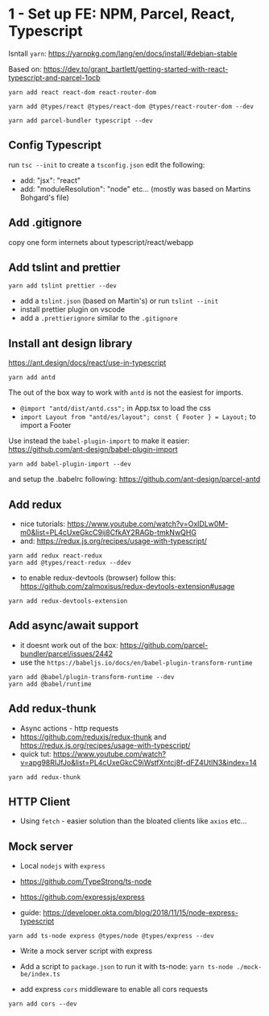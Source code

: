 # 1 - Set up FE: NPM, Parcel, React, Typescript

Isntall `yarn`: https://yarnpkg.com/lang/en/docs/install/#debian-stable

Based on: https://dev.to/grant_bartlett/getting-started-with-react-typescript-and-parcel-1ocb

```
yarn add react react-dom react-router-dom

yarn add @types/react @types/react-dom @types/react-router-dom --dev
```

```
yarn add parcel-bundler typescript --dev

```

## Config Typescript

run `tsc --init` to create a `tsconfig.json`
edit the following:

- add: "jsx": "react"
- add: "moduleResolution": "node"
  etc... (mostly was based on Martins Bohgard's file)

## Add .gitignore

copy one form internets about typescript/react/webapp

## Add tslint and prettier

```
yarn add tslint prettier --dev

```

- add a `tslint.json` (based on Martin's) or run `tslint --init`
- install prettier plugin on vscode
- add a `.prettierignore` similar to the `.gitignore`

## Install ant design library

https://ant.design/docs/react/use-in-typescript

```
yarn add antd
```

The out of the box way to work with `antd` is not the easiest for imports.

- `@import "antd/dist/antd.css";` in App.tsx to load the css
- `import Layout from "antd/es/layout"; const { Footer } = Layout;` to import a Footer

Use instead the `babel-plugin-import` to make it easier: https://github.com/ant-design/babel-plugin-import

```
yarn add babel-plugin-import --dev
```

and setup the .babelrc following: https://github.com/ant-design/parcel-antd

## Add redux

- nice tutorials: https://www.youtube.com/watch?v=OxIDLw0M-m0&list=PL4cUxeGkcC9ij8CfkAY2RAGb-tmkNwQHG
- and: https://redux.js.org/recipes/usage-with-typescript/

```
yarn add redux react-redux
yarn add @types/react-redux --ddev
```

- to enable redux-devtools (browser) follow this: https://github.com/zalmoxisus/redux-devtools-extension#usage

```
yarn add redux-devtools-extension
```

## Add async/await support

- it doesnt work out of the box: https://github.com/parcel-bundler/parcel/issues/2442
- use the `https://babeljs.io/docs/en/babel-plugin-transform-runtime`

```
yarn add @babel/plugin-transform-runtime --dev
yarn add @babel/runtime
```

## Add redux-thunk

- Async actions - http requests
- https://github.com/reduxjs/redux-thunk and https://redux.js.org/recipes/usage-with-typescript/
- quick tut: https://www.youtube.com/watch?v=apg98RIJfJo&list=PL4cUxeGkcC9iWstfXntcj8f-dFZ4UtlN3&index=14

```
yarn add redux-thunk
```

## HTTP Client

- Using `fetch` - easier solution than the bloated clients like `axios` etc...

## Mock server

- Local `nodejs` with `express`
- https://github.com/TypeStrong/ts-node
- https://github.com/expressjs/express

- guide: https://developer.okta.com/blog/2018/11/15/node-express-typescript

```
yarn add ts-node express @types/node @types/express --dev
```

- Write a mock server script with express
- Add a script to `package.json` to run it with ts-node: `yarn ts-node ./mock-be/index.ts`

- add express `cors` middleware to enable all cors requests

```
yarn add cors --dev
```
